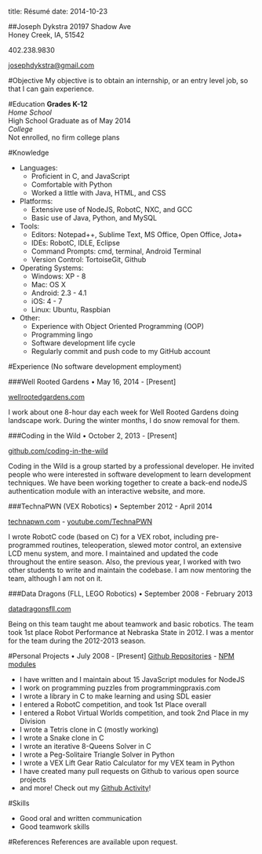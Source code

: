 title: Résumé
date: 2014-10-23

##Joseph Dykstra
20197 Shadow Ave  
Honey Creek, IA, 51542

402.238.9830

josephdykstra@gmail.com

#Objective
My objective is to obtain an internship, or an entry level job, so that I can gain experience.

#Education
**Grades K-12**  
_Home School_  
High School Graduate as of May 2014  
_College_  
Not enrolled, no firm college plans

#Knowledge
- Languages:
	- Proficient in C, and JavaScript
	- Comfortable with Python
	- Worked a little with Java, HTML, and CSS
- Platforms:
	- Extensive use of NodeJS, RobotC, NXC, and GCC
	- Basic use of Java, Python, and MySQL
- Tools:
	- Editors: Notepad++, Sublime Text, MS Office, Open Office, Jota+
	- IDEs: RobotC, IDLE, Eclipse
	- Command Prompts: cmd, terminal, Android Terminal
	- Version Control: TortoiseGit, Github
- Operating Systems:
	- Windows: XP - 8
	- Mac: OS X
	- Android: 2.3 - 4.1
	- iOS: 4 - 7
	- Linux: Ubuntu, Raspbian
- Other:
	- Experience with Object Oriented Programming (OOP) 
	- Programming lingo
	- Software development life cycle 
	- Regularly commit and push code to my GitHub account

#Experience  (No software development employment)

###Well Rooted Gardens • May 16, 2014 - [Present]

[wellrootedgardens.com](http://wellrootedgardens.com)

I work about one 8-hour day each week for Well Rooted Gardens doing landscape work. During the winter months, I do snow removal for them.

###Coding in the Wild • October 2, 2013 - [Present]

[github.com/coding-in-the-wild](http://github.com/coding-in-the-wild)

Coding in the Wild is a group started by a professional developer.  He invited people who were interested in software development to learn development techniques.  We have been working together to create a back-end nodeJS authentication module with an interactive website, and more.
 
###TechnaPWN (VEX Robotics) • September 2012 - April 2014

[technapwn.com](http://technapwn.com) - [youtube.com/TechnaPWN](http://youtube.com/TechnaPWN)

I wrote RobotC code (based on C) for a VEX robot, including pre-programmed routines, teleoperation, slewed motor control, an extensive LCD menu system, and more.  I maintained and updated the code throughout the entire season.  Also, the previous year, I worked with two other students to write and maintain the codebase.  I am now mentoring the team, although I am not on it.

###Data Dragons (FLL, LEGO Robotics) • September 2008 - February 2013

[datadragonsfll.com](http://datadragonsfll.com)

Being on this team taught me about teamwork and basic robotics.  The team took 1st place Robot Performance at Nebraska State in 2012.  I was a mentor for the team during the 2012-2013 season.

#Personal Projects • July 2008 - [Present] 
[Github Repositories](https://github.com/ArtskydJ?tab=repositories)  - [NPM modules](http://npmjs.org/~artskydj)

- I have written and I maintain about 15 JavaScript modules for NodeJS
- I work on programming puzzles from programmingpraxis.com
- I wrote a library in C to make learning and using SDL easier
- I entered a RobotC competition, and took 1st Place overall
- I entered a Robot Virtual Worlds competition, and took 2nd Place in my Division
- I wrote a Tetris clone in C (mostly working)
- I wrote a Snake clone in C
- I wrote an iterative 8-Queens Solver in C
- I wrote a Peg-Solitaire Triangle Solver in Python
- I wrote a VEX Lift Gear Ratio Calculator for my VEX team in Python 
- I have created many pull requests on Github to various open source projects
- and more! Check out my [Github Activity](https://github.com/ArtskydJ?tab=activity)!

#Skills

- Good oral and written communication
- Good teamwork skills

#References
References are available upon request.
